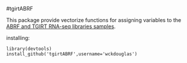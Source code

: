 #tgirtABRF

This package provide vectorize functions for assigning variables to the [ABRF and TGIRT RNA-seq libraries samples](https://github.com/wckdouglas/tgirtERCC). 

installing: 
```
library(devtools)
install_github('tgirtABRF',username='wckdouglas')
```
